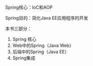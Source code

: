 Spring核心：IoC和AOP

Spring目的：简化Java EE应用程序的开发

本书三部分：

1. Spring 核心
2. Web中的Spring（Java Web）
3. 后端中的Spring（Java EE）
4. Spring集成